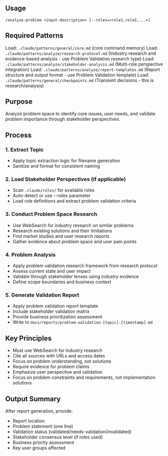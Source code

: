 ## Usage
```
/analyze-problem <input-description> [--roles=<role1,role2,...>]
```

## Required Patterns
Load: `.claude/patterns/general/core.md` (core command memory)
Load: `.claude/patterns/analyze/research-protocol.md` (Industry research and evidence-based analysis - use Problem Validation research type)
Load: `.claude/patterns/analyze/stakeholder-analysis.md` (Multi-role perspective integration)
Load: `.claude/patterns/analyze/report-templates.md` (Report structure and output format - use Problem Validation template)
Load: `.claude/patterns/general/checkpoints.md` (Transient decisions - this is research/analysis)

## Purpose
Analyze problem space to identify core issues, user needs, and validate problem importance through stakeholder perspectives.

## Process

### 1. Extract Topic
- Apply topic extraction logic for filename generation
- Sanitize and format for consistent naming

### 2. Load Stakeholder Perspectives (if applicable)
- Scan `.claude/roles/` for available roles
- Auto-detect or use --roles parameter
- Load role definitions and extract problem validation criteria

### 3. Conduct Problem Space Research
- Use WebSearch for industry research on similar problems
- Research existing solutions and their limitations
- Find market studies and user research reports
- Gather evidence about problem space and user pain points

### 4. Problem Analysis
- Apply problem validation research framework from research protocol
- Assess current state and user impact
- Validate through stakeholder lenses using industry evidence
- Define scope boundaries and business context

### 5. Generate Validation Report
- Apply problem validation report template
- Include stakeholder validation matrix
- Provide business prioritization assessment
- Write to `docs/reports/problem-validation-[topic]-[timestamp].md`

## Key Principles
- Must use WebSearch for industry research
- Cite all sources with URLs and access dates
- Focus on problem understanding, not solutions
- Require evidence for problem claims
- Emphasize user perspective and validation
- Focus on problem constraints and requirements, not implementation solutions

## Output Summary
After report generation, provide:
- Report location
- Problem statement (one line)
- Validation status (validated/needs-validation/invalidated)
- Stakeholder consensus level (if roles used)
- Business priority assessment
- Key user groups affected